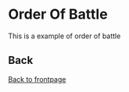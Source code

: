 # Order Of Battle

This is a example of order of battle

## Back
[Back to frontpage](/OPUF-Brief/README.md)
